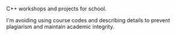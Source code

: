 C++ workshops and projects for school.

I'm avoiding using course codes and describing details to prevent plagiarism and maintain academic integrity.